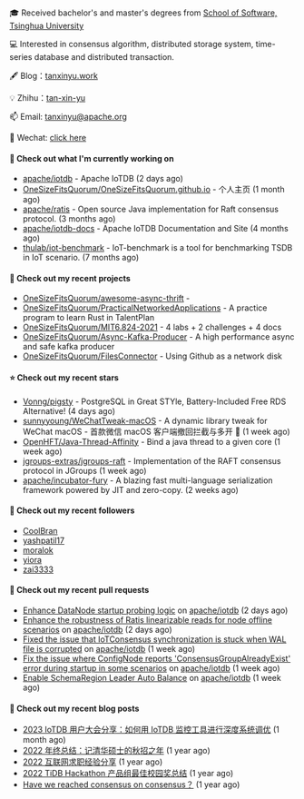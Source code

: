 🎓 Received bachelor's and master's degrees from [School of Software, Tsinghua University](https://www.thss.tsinghua.edu.cn/)

💻 Interested in consensus algorithm, distributed storage system, time-series database and distributed transaction.

🖋 Blog：[tanxinyu.work](https://tanxinyu.work)

💡 Zhihu：[tan-xin-yu](https://www.zhihu.com/people/tan-xin-yu-22)

📫 Email: [tanxinyu@apache.org](mailto:tanxinyu@apache.org)

💬 Wechat: [click here](https://github.com/LebronAl/LebronAl/issues/1)

#### 👷 Check out what I'm currently working on

- [apache/iotdb](https://github.com/apache/iotdb) - Apache IoTDB (2 days ago)
- [OneSizeFitsQuorum/OneSizeFitsQuorum.github.io](https://github.com/OneSizeFitsQuorum/OneSizeFitsQuorum.github.io) - 个人主页 (1 month ago)
- [apache/ratis](https://github.com/apache/ratis) - Open source Java implementation for Raft consensus protocol. (3 months ago)
- [apache/iotdb-docs](https://github.com/apache/iotdb-docs) - Apache IoTDB Documentation and Site (4 months ago)
- [thulab/iot-benchmark](https://github.com/thulab/iot-benchmark) - IoT-benchmark is a tool for benchmarking TSDB in IoT scenario. (7 months ago)

#### 🌱 Check out my recent projects

- [OneSizeFitsQuorum/awesome-async-thrift](https://github.com/OneSizeFitsQuorum/awesome-async-thrift) - 
- [OneSizeFitsQuorum/PracticalNetworkedApplications](https://github.com/OneSizeFitsQuorum/PracticalNetworkedApplications) - A practice program to learn Rust in TalentPlan
- [OneSizeFitsQuorum/MIT6.824-2021](https://github.com/OneSizeFitsQuorum/MIT6.824-2021) - 4 labs &#43; 2 challenges &#43; 4 docs
- [OneSizeFitsQuorum/Async-Kafka-Producer](https://github.com/OneSizeFitsQuorum/Async-Kafka-Producer) - A high performance async and safe kafka producer
- [OneSizeFitsQuorum/FilesConnector](https://github.com/OneSizeFitsQuorum/FilesConnector) - Using Github as a network disk

#### ⭐ Check out my recent stars

- [Vonng/pigsty](https://github.com/Vonng/pigsty) - PostgreSQL in Great STYle, Battery-Included Free RDS Alternative! (4 days ago)
- [sunnyyoung/WeChatTweak-macOS](https://github.com/sunnyyoung/WeChatTweak-macOS) - A dynamic library tweak for WeChat macOS - 首款微信 macOS 客户端撤回拦截与多开 🔨 (1 week ago)
- [OpenHFT/Java-Thread-Affinity](https://github.com/OpenHFT/Java-Thread-Affinity) - Bind a java thread to a given core (1 week ago)
- [jgroups-extras/jgroups-raft](https://github.com/jgroups-extras/jgroups-raft) - Implementation of the RAFT consensus protocol in JGroups (1 week ago)
- [apache/incubator-fury](https://github.com/apache/incubator-fury) - A blazing fast multi-language serialization framework powered by JIT and zero-copy. (2 weeks ago)

#### 👯 Check out my recent followers

- [CoolBran](https://github.com/CoolBran)
- [yashpatil17](https://github.com/yashpatil17)
- [moralok](https://github.com/moralok)
- [yiora](https://github.com/yiora)
- [zai3333](https://github.com/zai3333)

#### 🔨 Check out my recent pull requests

- [Enhance DataNode startup probing logic](https://github.com/apache/iotdb/pull/11957) on [apache/iotdb](https://github.com/apache/iotdb) (2 days ago)
- [Enhance the robustness of Ratis linearizable reads for node offline scenarios](https://github.com/apache/iotdb/pull/11954) on [apache/iotdb](https://github.com/apache/iotdb) (2 days ago)
- [Fixed the issue that IoTConsensus synchronization is stuck when WAL file is corrupted](https://github.com/apache/iotdb/pull/11930) on [apache/iotdb](https://github.com/apache/iotdb) (1 week ago)
- [Fix the issue where ConfigNode reports &#39;ConsensusGroupAlreadyExist&#39; error during startup in some scenarios](https://github.com/apache/iotdb/pull/11928) on [apache/iotdb](https://github.com/apache/iotdb) (1 week ago)
- [Enable SchemaRegion Leader Auto Balance](https://github.com/apache/iotdb/pull/11926) on [apache/iotdb](https://github.com/apache/iotdb) (1 week ago)

#### 📜 Check out my recent blog posts

- [2023 IoTDB 用户大会分享：如何用 IoTDB 监控工具进行深度系统调优](https://tanxinyu.work/2023-iotdb-submit/) (1 month ago)
- [2022 年终总结：记清华硕士的秋招之年](https://tanxinyu.work/2022-annual-summary/) (1 year ago)
- [2022 互联网求职经验分享](https://tanxinyu.work/2022-internet-job-hunting-experience-sharing/) (1 year ago)
- [2022 TiDB Hackathon 产品组最佳校园奖总结](https://tanxinyu.work/2022-tidb-hackathon/) (1 year ago)
- [Have we reached consensus on consensus？](https://tanxinyu.work/have-we-reached-consensus-on-consensus/) (1 year ago)
